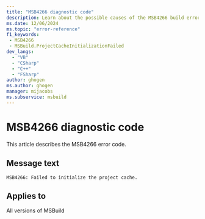 ```yaml
---
title: "MSB4266 diagnostic code"
description: Learn about the possible causes of the MSB4266 build error, and get troubleshooting tips.
ms.date: 12/06/2024
ms.topic: "error-reference"
f1_keywords:
 - MSB4266
 - MSBuild.ProjectCacheInitializationFailed
dev_langs:
  - "VB"
  - "CSharp"
  - "C++"
  - "FSharp"
author: ghogen
ms.author: ghogen
manager: mijacobs
ms.subservice: msbuild
---
```


# MSB4266 diagnostic code

<!-- :::ErrorDefinitionDescription::: -->
<!-- :::editable-content name="introDescription"::: -->
This article describes the MSB4266 error code.
<!-- :::editable-content-end::: -->

## Message text

`MSB4266: Failed to initialize the project cache.`

<!-- :::editable-content name="postOutputDescription"::: -->
<!-- :::editable-content-end::: -->
<!-- :::ErrorDefinitionDescription-end::: -->

## Applies to

All versions of MSBuild
